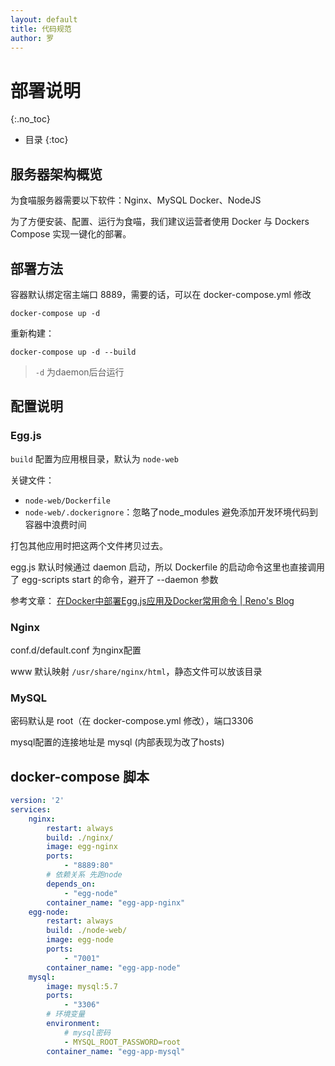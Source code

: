 ```yaml
---
layout: default
title: 代码规范
author: 罗
---
```


# 部署说明
{:.no_toc}

* 目录
{:toc}

## 服务器架构概览

为食喵服务器需要以下软件：Nginx、MySQL Docker、NodeJS

为了方便安装、配置、运行为食喵，我们建议运营者使用 Docker 与 Dockers Compose 实现一键化的部署。

## 部署方法

容器默认绑定宿主端口 8889，需要的话，可以在 docker-compose.yml 修改

```
docker-compose up -d
```

重新构建：

```
docker-compose up -d --build
```

> `-d` 为daemon后台运行

## 配置说明

### Egg.js

`build` 配置为应用根目录，默认为 `node-web`

关键文件：

- `node-web/Dockerfile`
- `node-web/.dockerignore`：忽略了node_modules 避免添加开发环境代码到容器中浪费时间

打包其他应用时把这两个文件拷贝过去。

egg.js 默认时候通过 daemon 启动，所以 Dockerfile 的启动命令这里也直接调用了 egg-scripts start 的命令，避开了 --daemon 参数

参考文章：
[在Docker中部署Egg.js应用及Docker常用命令 | Reno's Blog](https://beautycss.net/2018/06/06/deploy-eggjs-app-with-docker/)

### Nginx

conf.d/default.conf 为nginx配置

www 默认映射 `/usr/share/nginx/html`，静态文件可以放该目录

### MySQL

密码默认是 root（在 docker-compose.yml 修改），端口3306

mysql配置的连接地址是 mysql (内部表现为改了hosts)

## docker-compose 脚本

```yaml
version: '2'
services:
    nginx:
        restart: always
        build: ./nginx/
        image: egg-nginx
        ports:
            - "8889:80"
        # 依赖关系 先跑node
        depends_on:
            - "egg-node"
        container_name: "egg-app-nginx"
    egg-node:
        restart: always
        build: ./node-web/
        image: egg-node
        ports:
            - "7001"
        container_name: "egg-app-node"
    mysql:
        image: mysql:5.7
        ports:
            - "3306"
        # 环境变量
        environment:
            # mysql密码
            - MYSQL_ROOT_PASSWORD=root
        container_name: "egg-app-mysql"
```
